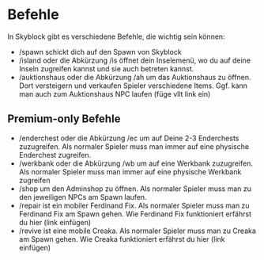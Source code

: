 # Befehle
In Skyblock gibt es verschiedene Befehle, die wichtig sein können:
- /spawn schickt dich auf den Spawn von Skyblock
- /island oder die Abkürzung /is öffnet dein Inselemenü, wo du auf deine Inseln zugreifen kannst und sie auch betreten kannst.
- /auktionshaus oder die Abkürzung /ah um das Auktionshaus zu öffnen. Dort versteigern und verkaufen Spieler verschiedene Items. Ggf. kann man auch zum Auktionshaus NPC laufen (füge vllt link ein)

## Premium-only Befehle
- /enderchest oder die Abkürzung /ec um auf Deine 2-3 Enderchests zuzugreifen. Als normaler Spieler muss man immer auf eine physische Enderchest zugreifen.
- /werkbank oder die Abkürzung /wb um auf eine Werkbank zuzugreifen. Als normaler Spieler muss man immer auf eine physische Werkbank zugreifen
- /shop um den Adminshop zu öffnen. Als normaler Spieler muss man zu den jeweiligen NPCs am Spawn laufen.
- /repair ist ein mobiler Ferdinand Fix. Als normaler Spieler muss man zu Ferdinand Fix am Spawn gehen. Wie Ferdinand Fix funktioniert erfährst du hier (link einfügen)
- /revive ist eine mobile Creaka. Als normaler Spieler muss man zu Creaka am Spawn gehen. Wie Creaka funktioniert erfährst du hier (link einfügen)
